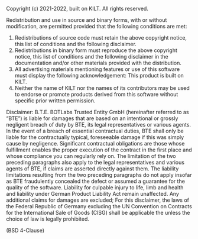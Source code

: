 Copyright (c) 2021-2022, built on KILT. All rights reserved.

Redistribution and use in source and binary forms, with or without modification, are permitted provided that the following conditions are met:
1. Redistributions of source code must retain the above copyright notice, this list of conditions and the following disclaimer.
2. Redistributions in binary form must reproduce the above copyright notice, this list of conditions and the following disclaimer in the documentation and/or other materials provided with the distribution.
3. All advertising materials mentioning features or use of this software must display the following acknowledgement: This product is built on KILT.
4. Neither the name of KILT nor the names of its contributors may be used to endorse or promote products derived from this software without specific prior written permission.

Disclaimer: B.T.E. BOTLabs Trusted Entity GmbH (hereinafter referred to as “BTE”) is liable for damages that are based on an intentional or grossly negligent breach of duty by BTE, its legal representatives or various agents.
In the event of a breach of essential contractual duties, BTE shall only be liable for the contractually typical, foreseeable damage if this was simply cause by negligence. Significant contractual obligations are those whose fulfillment enables the proper execution of the contract in the first place and whose compliance you can regularly rely on.
The limitation of the two preceding paragraphs also apply to the legal representatives and various agents of BTE, if claims are asserted directly against them. The liability limitations resulting from the two preceding paragraphs do not apply insofar as BTE fraudulently concealed the defect or assumed a guarantee for the quality of the software.
Liability for culpable injury to life, limb and health and liability under German Product Liability Act remain unaffected.
Any additional claims for damages are excluded; For this disclaimer, the laws of the Federal Republic of Germany excluding the UN Convention on Contracts for the International Sale of Goods (CISG) shall be applicable the unless the choice of law is legally prohibited.

(BSD 4-Clause)
